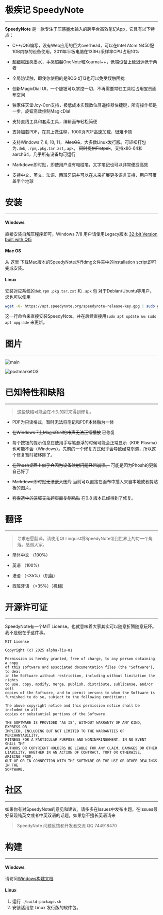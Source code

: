 ﻿# 极疾记 SpeedyNote

---

**SpeedyNote** 是一款专注于压感墨水输入的跨平台高效笔记App，它具有以下特点：

- C++/Qt6编写，没有Web应用的巨大overhead，可以在Intel Atom N450配1GB内存的设备使用，2011年平板电脑在133Hz采样率CPU占用10%

- 超细腻压感墨水，手感超越OneNote和Xournal++，低端设备上延迟远低于两者

- 全局防误触，即使你使用的是ROG 幻13也可以免受误触困扰

- 创新MagicDial UI，一个旋钮可以掌控一切，不再需要常驻工具栏占用宝贵画布空间

- 独家任天堂Joy-Con支持，极低成本实现数位屏遥控器快捷键，所有操作都是一步，旋钮高效控制MagicDial

- 支持直线工具和套索工具，编辑画布轻松简便

- 支持加载PDF，在其上做注释，1000页PDF高速加载，很难卡顿

- 支持Windows 7, 8, 10, 11， ~~MacOS~~，大多数Linux发行版。可轻松打包为`.deb`, `.rpm`,`.pkg.tar.zst`,`.apk`，
  ~~同时提供Flatpak~~，支持x86-64和aarch64，几乎所有设备均可运行

- Markdown即时贴，即使用户没有电磁笔，文字笔记也可以非常便捷高效

- 支持中文、英文、法语、西班牙语并可以在未来扩展更多语言支持，用户可覆盖半个地球

# 安装

---

#### Windows

直接安装自解压程序即可。Windows 7/8
用户请使用Legacy版本 [32-bit Version built with Qt5](https://www.speedynote.org)

#### Mac OS

从 [这里](https://github.com/alpha-liu-01/SpeedyNote/releases/download/v0.6.1/SpeedyNote-0.6.1.dmg)
下载Mac版本的SpeedyNote运行dmg文件夹中的installation script即可完成安装。

#### Linux

安装对应系统的`deb`,`rpm` `.pkg.tar.zst` 和 `.apk` 包
对于Debian/Ubuntu等用户，您也可以使用
```bash
wget -O- https://apt.speedynote.org/speedynote-release-key.gpg | sudo gpg --dearmor -o /etc/apt/trusted.gpg.d/speedynote.gpg && echo "deb [arch=amd64,arm64 signed-by=/etc/apt/trusted.gpg.d/speedynote.gpg] https://apt.speedynote.org stable main" | sudo tee /etc/apt/sources.list.d/speedynote.list && sudo apt update && sudo apt install speedynote
```
这一行命令来直接安装SpeedyNote。并在后续直接用`sudo apt update && sudo apt upgrade` 来更新。

# 图片

---

![main](https://i.imgur.com/2jQjw1b.png)

![postmarketOS](https://i.imgur.com/uFWtM7z.jpeg)

# 已知特性和缺陷

--- 

> 这些缺陷可能会在不久的将来得到修复。

- PDF为只读格式，暂时无法将笔记和PDF本体融为一体

- ~~在Windows 7上MagicDial的咔声无法正常播放~~ 已修复

- 每个按钮的提示信息在使用手写笔悬浮的时候可能会正常显示（KDE Plasma）也可能不会（Windows）。先前的一个修复方式似乎会导致经常崩溃，所以这个修复暂时被移除了。

- ~~在Phosh桌面上似乎会因为设备映射问题经常崩溃。~~ 可能是因为Phosh的更新自己好了

- ~~Markdown即时贴无法嵌入图片~~ 当前可以直接在画布中插入来自本地或者剪贴板的图片。

- ~~套索选中的区域无法跨页面复制粘贴~~ 在0.8 版本已经得到了修复。

# 翻译

--- 

> 寻求志愿翻译。请使用Qt Linguist将SpeedyNote带到世界上的每一个角落。感谢大家。

- 简体中文 （100%）

- 英语 （100%）

- 法语 （<35%）（机翻）

- 西班牙语 （<35%）（机翻）

# 开源许可证

--- 

SpeedyNote有一个MIT License。也就意味着大家其实可以随意折腾随意玩坏。我不是很在乎这件事。

```
MIT License

Copyright (c) 2025 alpha-liu-01

Permission is hereby granted, free of charge, to any person obtaining a copy
of this software and associated documentation files (the "Software"), to deal
in the Software without restriction, including without limitation the rights
to use, copy, modify, merge, publish, distribute, sublicense, and/or sell
copies of the Software, and to permit persons to whom the Software is
furnished to do so, subject to the following conditions:

The above copyright notice and this permission notice shall be included in all
copies or substantial portions of the Software.

THE SOFTWARE IS PROVIDED "AS IS", WITHOUT WARRANTY OF ANY KIND, EXPRESS OR
IMPLIED, INCLUDING BUT NOT LIMITED TO THE WARRANTIES OF MERCHANTABILITY,
FITNESS FOR A PARTICULAR PURPOSE AND NONINFRINGEMENT. IN NO EVENT SHALL THE
AUTHORS OR COPYRIGHT HOLDERS BE LIABLE FOR ANY CLAIM, DAMAGES OR OTHER
LIABILITY, WHETHER IN AN ACTION OF CONTRACT, TORT OR OTHERWISE, ARISING FROM,
OUT OF OR IN CONNECTION WITH THE SOFTWARE OR THE USE OR OTHER DEALINGS IN THE
SOFTWARE.
```

# 社区

---

如果你有对SpeedyNote的意见和建议，请多多在Issues中发布主题。在Issues最好呈现纯英文或者中英双语的话题。如果您不擅长英语请来

> SpeedyNote 问题反馈和开发者交流 QQ 744918470

# 构建

---

#### Windows

请访问[Windows构建文档](../docs/SpeedyNote_Windows_Build_zh-CN.md)

#### Linux

1. 运行 `./build-package.sh`
2. 安装适用您 Linux 发行版的软件包。
